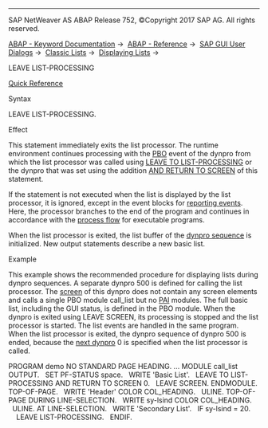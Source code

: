   

* * *

SAP NetWeaver AS ABAP Release 752, ©Copyright 2017 SAP AG. All rights reserved.

[ABAP - Keyword Documentation](https://help.sap.com/doc/abapdocu_752_index_htm/7.52/en-US/abenabap.htm) →  [ABAP - Reference](https://help.sap.com/doc/abapdocu_752_index_htm/7.52/en-US/abenabap_reference.htm) →  [SAP GUI User Dialogs](https://help.sap.com/doc/abapdocu_752_index_htm/7.52/en-US/abenabap_screens.htm) →  [Classic Lists](https://help.sap.com/doc/abapdocu_752_index_htm/7.52/en-US/abenabap_dynpro_list.htm) →  [Displaying Lists](https://help.sap.com/doc/abapdocu_752_index_htm/7.52/en-US/abenlists_displayed.htm) → 

LEAVE LIST-PROCESSING

[Quick Reference](https://help.sap.com/doc/abapdocu_752_index_htm/7.52/en-US/abapleave_list-processing_shortref.htm)

Syntax

LEAVE LIST-PROCESSING.

Effect

This statement immediately exits the list processor. The runtime environment continues processing with the [PBO](https://help.sap.com/doc/abapdocu_752_index_htm/7.52/en-US/abenpbo_glosry.htm "Glossary Entry") event of the dynpro from which the list processor was called using [LEAVE TO LIST-PROCESSING](https://help.sap.com/doc/abapdocu_752_index_htm/7.52/en-US/abapleave_to_list-processing.htm) or the dynpro that was set using the addition [AND RETURN TO SCREEN](https://help.sap.com/doc/abapdocu_752_index_htm/7.52/en-US/abapleave_to_list-processing.htm) of this statement.

If the statement is not executed when the list is displayed by the list processor, it is ignored, except in the event blocks for [reporting events](https://help.sap.com/doc/abapdocu_752_index_htm/7.52/en-US/abenreporting_event_glosry.htm "Glossary Entry"). Here, the processor branches to the end of the program and continues in accordance with the [process flow](https://help.sap.com/doc/abapdocu_752_index_htm/7.52/en-US/abenreporting_process.htm) for executable programs.

When the list processor is exited, the list buffer of the [dynpro sequence](https://help.sap.com/doc/abapdocu_752_index_htm/7.52/en-US/abendynpro_sequence_glosry.htm "Glossary Entry") is initialized. New output statements describe a new basic list.

Example

This example shows the recommended procedure for displaying lists during dynpro sequences. A separate dynpro 500 is defined for calling the list processor. The [screen](https://help.sap.com/doc/abapdocu_752_index_htm/7.52/en-US/abenscreen_glosry.htm "Glossary Entry") of this dynpro does not contain any screen elements and calls a single PBO module call\_list but no [PAI](https://help.sap.com/doc/abapdocu_752_index_htm/7.52/en-US/abenpai_glosry.htm "Glossary Entry") modules. The full basic list, including the GUI status, is defined in the PBO module. When the dynpro is exited using LEAVE SCREEN, its processing is stopped and the list processor is started. The list events are handled in the same program. When the list processor is exited, the dynpro sequence of dynpro 500 is ended, because the [next dynpro](https://help.sap.com/doc/abapdocu_752_index_htm/7.52/en-US/abennext_dynpro_glosry.htm "Glossary Entry") 0 is specified when the list processor is called.

PROGRAM demo NO STANDARD PAGE HEADING.
...
MODULE call\_list OUTPUT.
  SET PF-STATUS space.
  WRITE 'Basic List'.
  LEAVE TO LIST-PROCESSING AND RETURN TO SCREEN 0.
  LEAVE SCREEN.
ENDMODULE.
TOP-OF-PAGE.
  WRITE 'Header' COLOR COL\_HEADING.
  ULINE.
TOP-OF-PAGE DURING LINE-SELECTION.
  WRITE sy-lsind COLOR COL\_HEADING.
  ULINE.
AT LINE-SELECTION.
  WRITE 'Secondary List'.
  IF sy-lsind = 20.
    LEAVE LIST-PROCESSING.
  ENDIF.